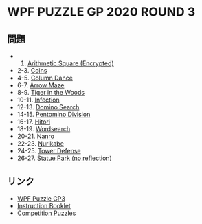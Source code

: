 # WPF PUZZLE GP 2020 ROUND 3

## 問題
- 1. [Arithmetic Square (Encrypted)](../puzzle/arithmeticsquare-encoded.md)
- 2-3. [Coins](../puzzle/coins.md)
- 4-5. [Column Dance](../puzzle/columndance.md)
- 6-7. [Arrow Maze](../puzzle/arrowmaze.md)
- 8-9. [Tiger in the Woods](../puzzle/tigerinthewoods.md)
- 10-11. [Infection](../puzzle/infection.md)
- 12-13. [Domino Search](../puzzle/dominosearch.md)
- 14-15. [Pentomino Division](../puzzle/division.md)
- 16-17. [Hitori](../puzzle/hitori.md)
- 18-19. [Wordsearch](../puzzle/wordsearch.md)
- 20-21. [Nanro](../puzzle/nanro.md)
- 22-23. [Nurikabe](../puzzle/nurikabe.md)
- 24-25. [Tower Defense](../puzzle/towerdefense.md)
- 26-27. [Statue Park (no reflection)](../puzzle/statuepark-noreflection.md)

## リンク
- [WPF Puzzle GP3](https://gp.worldpuzzle.org/content/wpf-puzzle-gp3-5)
- [Instruction Booklet](https://gp.worldpuzzle.org/content/instruction-booklet-102)
- [Competition Puzzles](https://gp.worldpuzzle.org/content/competition-puzzles-67)

